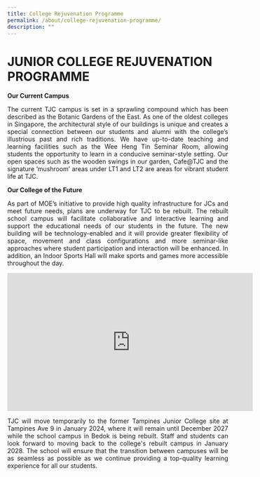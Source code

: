 ```yaml
---
title: College Rejuvenation Programme
permalink: /about/college-rejuvenation-programme/
description: ""
---
```

# JUNIOR COLLEGE REJUVENATION PROGRAMME

**Our Current Campus**

<p style="text-align: justify;">The current TJC campus is set in a sprawling compound which has been described as the Botanic Gardens of the East. As one of the oldest colleges in Singapore, the architectural style of our buildings is unique and creates a special connection between our students and alumni with the college’s illustrious past and rich traditions. We have up-to-date teaching and learning facilities such as the Wee Heng Tin Seminar Room, allowing students the opportunity to learn in a conducive seminar-style setting. Our open spaces such as the wooden swings in our garden, Cafe@TJC and the signature ’mushroom’ areas under LT1 and LT2 are areas for vibrant student life at TJC.</p>

  

**Our College of the Future**

<p style="text-align: justify;">As part of MOE’s initiative to provide high quality infrastructure for JCs and meet future needs, plans are underway for TJC to be rebuilt. The rebuilt school campus will facilitate collaborative and interactive learning and support the educational needs of our students in the future. The new building will be technology-enabled and it will provide greater flexibility of space, movement and class configurations and more seminar-like approaches where student participation and interaction will be enhanced. In addition, an Indoor Sports Hall will make sports and games more accessible throughout the day.</p>

<center><iframe width="560" height="315" src="https://www.youtube.com/embed/ymMVT_n0nZQ" title="Sneak Peek of Our Future Campus" frameborder="0" allow="accelerometer; autoplay; clipboard-write; encrypted-media; gyroscope; picture-in-picture" allowfullscreen=""></iframe></center>

<p style="text-align: justify;">TJC will move temporarily to the former Tampines Junior College site at Tampines Ave 9 in January 2024, where it will remain until December 2027 while the school campus in Bedok is being rebuilt. Staff and students can look forward to moving back to the college's rebuilt campus in January 2028. The school will ensure that the transition between campuses will be as seamless as possible as we continue providing a top-quality learning experience for all our students.</p>